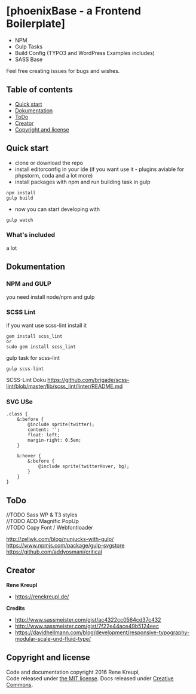 # [phoenixBase - a Frontend Boilerplate]

* NPM
* Gulp Tasks
* Build Config (TYPO3 and WordPress Examples includes)
* SASS Base

Feel free creating issues for bugs and wishes.


## Table of contents

* [Quick start](#quick-start)
* [Dokumentation](#dokumentation)
* [ToDo](#todo)
* [Creator](#creator)
* [Copyright and license](#copyright-and-license)


## Quick start

* clone or download the repo
* install editorconfig in your ide (if you want use it - plugins aviable for phpstorm, coda and a lot more)
* install packages with npm and run building task in gulp

```
npm install
gulp build
```

* now you can start developing with

```
gulp watch
```


### What's included

a lot

## Dokumentation

### NPM and GULP

you need install node/npm and gulp

### SCSS Lint

if you want use scss-lint install it

```
gem install scss_lint
or
sudo gem install scss_lint
```

gulp task for scss-lint

```
gulp scss-lint
```

SCSS-Lint Doku
https://github.com/brigade/scss-lint/blob/master/lib/scss_lint/linter/README.md

### SVG USe

```
.class {
	&:before {
		@include sprite(twitter);
		content: '';
		float: left;
		margin-right: 0.5em;
	}

	&:hover {
		&:before {
			@include sprite(twitterHover, bg);
		}
	}
}
```

## ToDo


//TODO Sass WP & T3 styles  
//TODO ADD Magnific PopUp  
//TODO Copy Font / Webfontloader  


http://zellwk.com/blog/nunjucks-with-gulp/  
https://www.npmjs.com/package/gulp-svgstore  
https://github.com/addyosmani/critical  


## Creator

**Rene Kreupl**

* <https://renekreupl.de/>

**Credits**

* http://www.sassmeister.com/gist/ac4322cc0564cd37c432
* http://www.sassmeister.com/gist/7f22e44ace49b5124eec
* https://davidhellmann.com/blog/development/responsive-typography-modular-scale-und-fluid-type/

## Copyright and license

Code and documentation copyright 2016 Rene Kreupl,  
Code released under [the MIT license](https://github.com/twbs/bootstrap/blob/master/LICENSE). Docs released under [Creative Commons](https://github.com/twbs/bootstrap/blob/master/docs/LICENSE).
